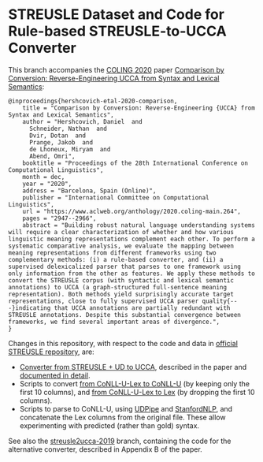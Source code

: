STREUSLE Dataset and Code for Rule-based STREUSLE-to-UCCA Converter
===================================================================

This branch accompanies the [COLING 2020](https://coling2020.org/) paper [Comparison by Conversion: Reverse-Engineering UCCA from Syntax and Lexical Semantics](https://www.aclweb.org/anthology/2020.coling-main.264.pdf):

```
@inproceedings{hershcovich-etal-2020-comparison,
    title = "Comparison by Conversion: Reverse-Engineering {UCCA} from Syntax and Lexical Semantics",
    author = "Hershcovich, Daniel  and
      Schneider, Nathan  and
      Dvir, Dotan  and
      Prange, Jakob  and
      de Lhoneux, Miryam  and
      Abend, Omri",
    booktitle = "Proceedings of the 28th International Conference on Computational Linguistics",
    month = dec,
    year = "2020",
    address = "Barcelona, Spain (Online)",
    publisher = "International Committee on Computational Linguistics",
    url = "https://www.aclweb.org/anthology/2020.coling-main.264",
    pages = "2947--2966",
    abstract = "Building robust natural language understanding systems will require a clear characterization of whether and how various linguistic meaning representations complement each other. To perform a systematic comparative analysis, we evaluate the mapping between meaning representations from different frameworks using two complementary methods: (i) a rule-based converter, and (ii) a supervised delexicalized parser that parses to one framework using only information from the other as features. We apply these methods to convert the STREUSLE corpus (with syntactic and lexical semantic annotations) to UCCA (a graph-structured full-sentence meaning representation). Both methods yield surprisingly accurate target representations, close to fully supervised UCCA parser quality{---}indicating that UCCA annotations are partially redundant with STREUSLE annotations. Despite this substantial convergence between frameworks, we find several important areas of divergence.",
}
```

Changes in this repository, with respect to the code and data in [official STREUSLE repository](https://github.com/nert-nlp/streusle), are:
* [Converter from STREUSLE + UD to UCCA](conllulex2ucca.py), described in the paper and [documented in detail](README_conllulex2ucca.md).
* Scripts to convert [from CoNLL-U-Lex to CoNLL-U](conllulex2conllu.sh) (by keeping only the first 10 columns), and [from CoNLL-U-Lex to Lex](conllulex2lex.sh) (by dropping the first 10 columns).
* Scripts to parse to CoNLL-U, using [UDPipe](parse_udpipe.sh) and [StanfordNLP](parse_stanfordnlp.sh), and concatenate the Lex columns from the original file. These allow experimenting with predicted (rather than gold) syntax.

See also the [streusle2ucca-2019](https://github.com/danielhers/streusle/tree/streusle2ucca-2019) branch, containing the code for the alternative converter, described in Appendix B of the paper.

